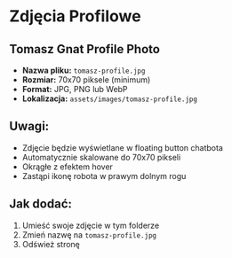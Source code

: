 # Zdjęcia Profilowe

## Tomasz Gnat Profile Photo
- **Nazwa pliku:** `tomasz-profile.jpg`
- **Rozmiar:** 70x70 piksele (minimum)
- **Format:** JPG, PNG lub WebP
- **Lokalizacja:** `assets/images/tomasz-profile.jpg`

## Uwagi:
- Zdjęcie będzie wyświetlane w floating button chatbota
- Automatycznie skalowane do 70x70 pikseli
- Okrągłe z efektem hover
- Zastąpi ikonę robota w prawym dolnym rogu

## Jak dodać:
1. Umieść swoje zdjęcie w tym folderze
2. Zmień nazwę na `tomasz-profile.jpg`
3. Odśwież stronę
